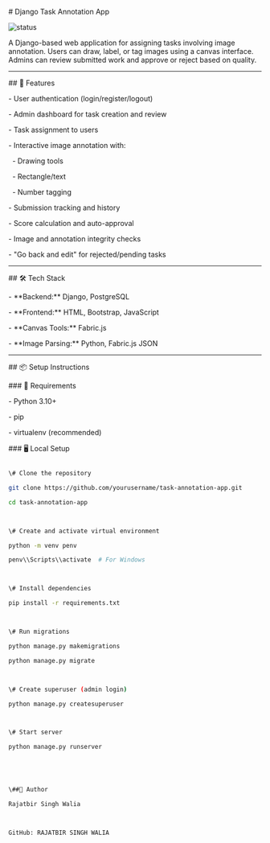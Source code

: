\# Django Task Annotation App

![status](https://img.shields.io/badge/status-in--progress-yellow)


A Django-based web application for assigning tasks involving image annotation. Users can draw, label, or tag images using a canvas interface. Admins can review submitted work and approve or reject based on quality.



---



\## 🚀 Features



\- User authentication (login/register/logout)

\- Admin dashboard for task creation and review

\- Task assignment to users

\- Interactive image annotation with:

&nbsp; - Drawing tools

&nbsp; - Rectangle/text

&nbsp; - Number tagging

\- Submission tracking and history

\- Score calculation and auto-approval

\- Image and annotation integrity checks

\- "Go back and edit" for rejected/pending tasks



---



\## 🛠️ Tech Stack



\- \*\*Backend:\*\* Django, PostgreSQL

\- \*\*Frontend:\*\* HTML, Bootstrap, JavaScript

\- \*\*Canvas Tools:\*\* Fabric.js

\- \*\*Image Parsing:\*\* Python, Fabric.js JSON

---



\## 📦 Setup Instructions



\### 🔧 Requirements



\- Python 3.10+

\- pip

\- virtualenv (recommended)



\### 🖥️ Local Setup



```bash

\# Clone the repository

git clone https://github.com/yourusername/task-annotation-app.git

cd task-annotation-app



\# Create and activate virtual environment

python -m venv penv

penv\\Scripts\\activate  # For Windows



\# Install dependencies

pip install -r requirements.txt



\# Run migrations

python manage.py makemigrations

python manage.py migrate



\# Create superuser (admin login)

python manage.py createsuperuser



\# Start server

python manage.py runserver





\##🙋 Author

Rajatbir Singh Walia



GitHub: RAJATBIR SINGH WALIA

